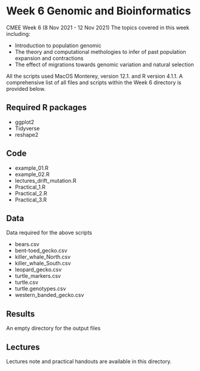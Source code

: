 # Week 6 Genomic and Bioinformatics

CMEE Week 6 (8 Nov 2021 - 12 Nov 2021)
The topics covered in this week including:

- Introduction to population genomic
- The theory and computational methologies to infer of past population expansion and contractions
- The effect of migrations towards genomic variation and natural selection

All the scripts used MacOS Monterey, version  12.1. and R version 4.1.1. A comprehensive list of all files and scripts within the Week 6 directory is provided below.

## Required R packages

- ggplot2
- Tidyverse
- reshape2

## Code

- example_01.R
- example_02.R
- lectures_drift_mutation.R
- Practical_1.R
- Practical_2.R
- Practical_3.R

## Data

Data required for the above scripts

- bears.csv
- bent-toed_gecko.csv
- killer_whale_North.csv
- killer_whale_South.csv
- leopard_gecko.csv
- turtle_markers.csv
- turtle.csv
- turtle.genotypes.csv
- western_banded_gecko.csv

## Results

An empty directory for the output files

## Lectures

Lectures note and practical handouts are available in this directory.



 
